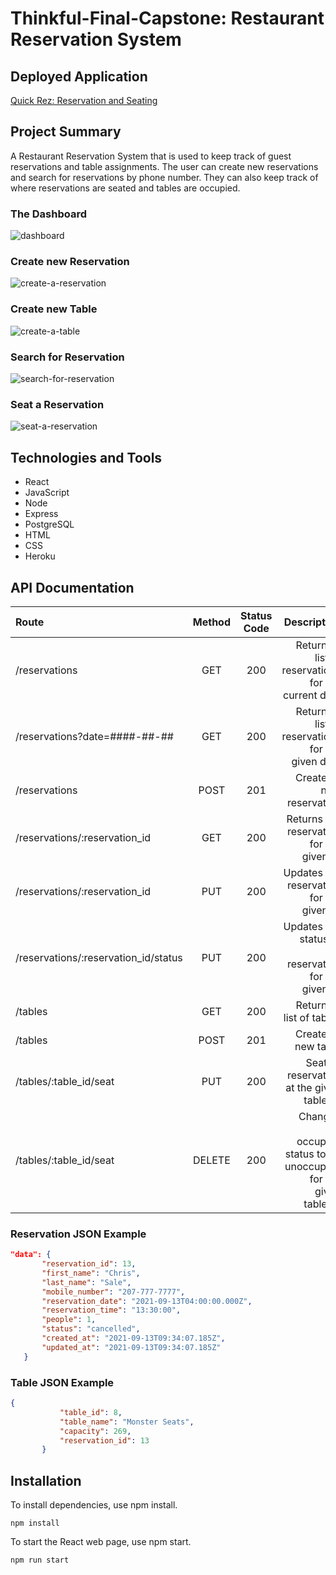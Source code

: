 # Thinkful-Final-Capstone: Restaurant Reservation System

## Deployed Application
[Quick Rez: Reservation and Seating](https://res-rev-capstone-frontend.herokuapp.com/dashboard)



## Project Summary
A Restaurant Reservation System that is used to keep track of guest reservations and table assignments. The user can create new reservations and search for reservations by phone number. They can also keep track of where reservations are seated and tables are occupied.

### The Dashboard
![dashboard](https://user-images.githubusercontent.com/71313420/133494496-7e7d42d8-5c0c-472f-8cd9-0995a9b9f6da.png)
### Create new Reservation
![create-a-reservation](https://user-images.githubusercontent.com/71313420/133494491-629fd7cb-86c4-4b7e-844f-2503f11d6f6a.png)
### Create new Table
![create-a-table](https://user-images.githubusercontent.com/71313420/133494492-a1415c6d-0c2a-41a6-ba0c-3a3f856de897.png)
### Search for Reservation
![search-for-reservation](https://user-images.githubusercontent.com/71313420/133494498-c131dd46-a263-408b-925e-d55281a427c5.png)
### Seat a Reservation
![seat-a-reservation](https://user-images.githubusercontent.com/71313420/133494500-d7ca6477-9023-4d98-a055-dd8299847970.png)


## Technologies and Tools
* React
* JavaScript
* Node
* Express
* PostgreSQL
* HTML
* CSS
* Heroku

## API Documentation

| Route       | Method      | Status Code | Description   |
| :---        |    :----:   |     :----:   |        ---:  |
| /reservations      | GET   | 200  | Returns a list of reservations for the current date |
| /reservations?date=####-##-##      | GET |  200    | Returns a list of reservations for the given date |
| /reservations      | POST  | 201    | Creates a new reservation |
| /reservations/:reservation_id      | GET  | 200     | Returns the reservation for the given ID |
| /reservations/:reservation_id      | PUT  | 200     | Updates the reservation for the given ID |
| /reservations/:reservation_id/status      | PUT  | 200     | Updates the status of the reservation for the given ID |
| /tables   | GET  | 200      | Returns a list of tables     |
| /tables   | POST  | 201      | Creates a new table     |
| /tables/:table_id/seat   | PUT | 200      | Seats a reservation at the given table_id     |
| /tables/:table_id/seat   | DELETE  | 200      | Changes the occupied status to be unoccupied for the given table_id     |


 ### Reservation JSON Example
 ```json
"data": {
        "reservation_id": 13,
        "first_name": "Chris",
        "last_name": "Sale",
        "mobile_number": "207-777-7777",
        "reservation_date": "2021-09-13T04:00:00.000Z",
        "reservation_time": "13:30:00",
        "people": 1,
        "status": "cancelled",
        "created_at": "2021-09-13T09:34:07.185Z",
        "updated_at": "2021-09-13T09:34:07.185Z"
    }
```

### Table JSON Example
 ```json
{
            "table_id": 8,
            "table_name": "Monster Seats",
            "capacity": 269,
            "reservation_id": 13
        }
```
## Installation
To install dependencies, use npm install.
```
npm install
```

To start the React web page, use npm start.
```
npm run start
```








